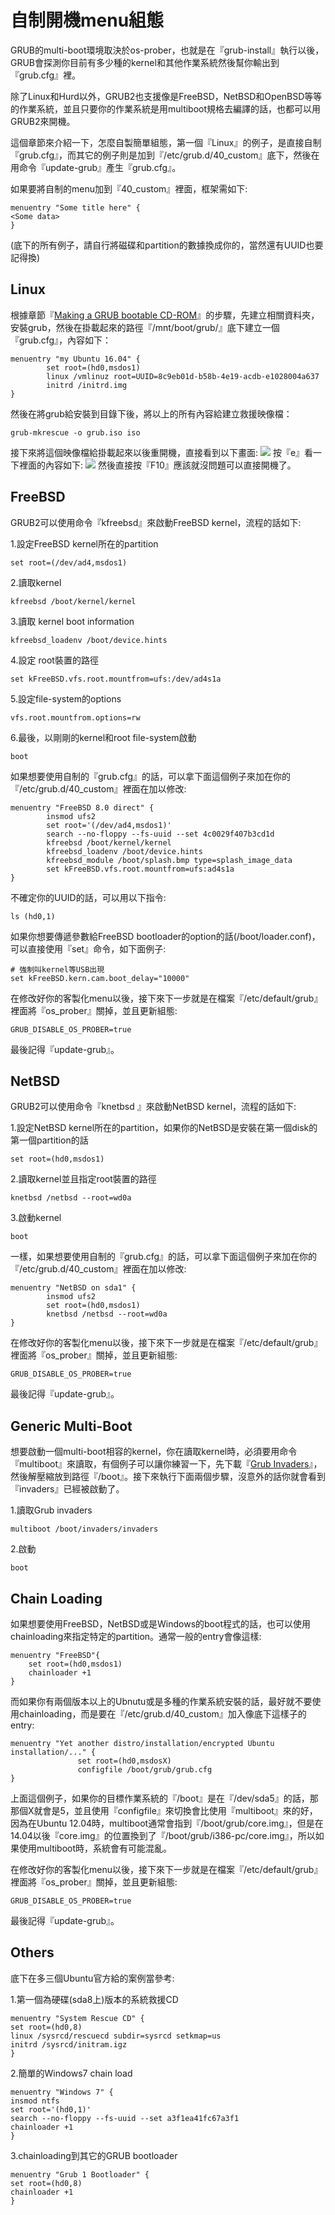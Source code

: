 # 自制開機menu組態

GRUB的multi-boot環境取決於os-prober，也就是在『grub-install』執行以後，GRUB會探測你目前有多少種的kernel和其他作業系統然後幫你輸出到『grub.cfg』裡。

除了Linux和Hurd以外，GRUB2也支援像是FreeBSD，NetBSD和OpenBSD等等的作業系統，並且只要你的作業系統是用multiboot規格去編譯的話，也都可以用GRUB2來開機。

這個章節來介紹一下，怎麼自製簡單組態，第一個『Linux』的例子，是直接自制『grub.cfg』，而其它的例子則是加到『/etc/grub.d/40_custom』底下，然後在用命令『update-grub』產生『grub.cfg』。

如果要將自制的menu加到『40_custom』裡面，框架需如下:
```
menuentry "Some title here" {
<Some data>
}
```
(底下的所有例子，請自行將磁碟和partition的數據換成你的，當然還有UUID也要記得換)

## Linux  
根據章節『[Making a GRUB bootable CD-ROM](https://hugh712.gitbooks.io/grub/content/making-a-grub-bootable-cd-rom.html)』的步驟，先建立相關資料夾，安裝grub，然後在掛載起來的路徑『/mnt/boot/grub/』底下建立一個『grub.cfg』，內容如下：
```
menuentry "my Ubuntu 16.04" {
        set root=(hd0,msdos1)
        linux /vmlinuz root=UUID=8c9eb01d-b58b-4e19-acdb-e1028004a637
        initrd /initrd.img
}
```
然後在將grub給安裝到目錄下後，將以上的所有內容給建立救援映像檔：<br>

```
grub-mkrescue -o grub.iso iso
```
接下來將這個映像檔給掛載起來以後重開機，直接看到以下畫面:
![](Imgs/Config/config004.png)
按『e』看一下裡面的內容如下:
![](Imgs/Config/config005.png)
然後直接按『F10』應該就沒問題可以直接開機了。


## FreeBSD
GRUB2可以使用命令『kfreebsd』來啟動FreeBSD kernel，流程的話如下:


1.設定FreeBSD kernel所在的partition
```
set root=(/dev/ad4,msdos1)
```
2.讀取kernel 
```
kfreebsd /boot/kernel/kernel
```
3.讀取 kernel boot information 
```
kfreebsd_loadenv /boot/device.hints
```
4.設定 root裝置的路徑
```
set kFreeBSD.vfs.root.mountfrom=ufs:/dev/ad4s1a
```
5.設定file-system的options
```
vfs.root.mountfrom.options=rw
```
6.最後，以剛剛的kernel和root file-system啟動
```
boot
```

如果想要使用自制的『grub.cfg』的話，可以拿下面這個例子來加在你的『/etc/grub.d/40_custom』裡面在加以修改:
```
menuentry "FreeBSD 8.0 direct" {
        insmod ufs2
        set root='(/dev/ad4,msdos1)'
        search --no-floppy --fs-uuid --set 4c0029f407b3cd1d
        kfreebsd /boot/kernel/kernel
        kfreebsd_loadenv /boot/device.hints
        kfreebsd_module /boot/splash.bmp type=splash_image_data
        set kFreeBSD.vfs.root.mountfrom=ufs:ad4s1a
}
```
不確定你的UUID的話，可以用以下指令:
```
ls (hd0,1)
```
如果你想要傳遞參數給FreeBSD bootloader的option的話(/boot/loader.conf)，可以直接使用『set』命令，如下面例子:

```
# 強制叫kernel等USB出現
set kFreeBSD.kern.cam.boot_delay="10000"
```


在修改好你的客製化menu以後，接下來下一步就是在檔案『/etc/default/grub』裡面將『os_prober』關掉，並且更新組態:

```
GRUB_DISABLE_OS_PROBER=true
```
最後記得『update-grub』。


## NetBSD
GRUB2可以使用命令『knetbsd 』來啟動NetBSD kernel，流程的話如下:

1.設定NetBSD kernel所在的partition，如果你的NetBSD是安裝在第一個disk的第一個partition的話
```
set root=(hd0,msdos1)
```
2.讀取kernel並且指定root裝置的路徑
```
knetbsd /netbsd --root=wd0a
```
3.啟動kernel
```
boot
```

一樣，如果想要使用自制的『grub.cfg』的話，可以拿下面這個例子來加在你的『/etc/grub.d/40_custom』裡面在加以修改:
```
menuentry "NetBSD on sda1" {
        insmod ufs2
        set root=(hd0,msdos1)
        knetbsd /netbsd --root=wd0a
}
```

在修改好你的客製化menu以後，接下來下一步就是在檔案『/etc/default/grub』裡面將『os_prober』關掉，並且更新組態:

```
GRUB_DISABLE_OS_PROBER=true
```
最後記得『update-grub』。


## Generic Multi-Boot
想要啟動一個multi-boot相容的kernel，你在讀取kernel時，必須要用命令『multiboot』來讀取，有個例子可以讓你練習一下，先下載『[Grub Invaders](http://www.erikyyy.de/invaders)』，然後解壓縮放到路徑『/boot』。接下來執行下面兩個步驟，沒意外的話你就會看到『invaders』已經被啟動了。

1.讀取Grub invaders
```
multiboot /boot/invaders/invaders
```
2.啟動
```
boot
```
## Chain Loading
如果想要使用FreeBSD，NetBSD或是Windows的boot程式的話，也可以使用chainloading來指定特定的partition。通常一般的entry會像這樣:
```
menuentry "FreeBSD"{
    set root=(hd0,msdos1)
    chainloader +1
}
```
而如果你有兩個版本以上的Ubnutu或是多種的作業系統安裝的話，最好就不要使用chainloading，而是要在『/etc/grub.d/40_custom』加入像底下這樣子的entry:
```
menuentry "Yet another distro/installation/encrypted Ubuntu installation/..." { 
               set root=(hd0,msdosX) 
               configfile /boot/grub/grub.cfg 
}
```
上面這個例子，如果你的目標作業系統的『/boot』是在『/dev/sda5』的話，那那個X就會是5，並且使用『configfile』來切換會比使用『multiboot』來的好，因為在Ubuntu 12.04時，multiboot通常會指到『/boot/grub/core.img』，但是在14.04以後『core.img』的位置換到了『/boot/grub/i386-pc/core.img』，所以如果使用multiboot時，系統會有可能混亂。

在修改好你的客製化menu以後，接下來下一步就是在檔案『/etc/default/grub』裡面將『os_prober』關掉，並且更新組態:

```
GRUB_DISABLE_OS_PROBER=true
```
最後記得『update-grub』。


## Others
<span>底下在多三個Ubuntu官方給的案例當參考:</span>

1.第一個為硬碟(sda8上)版本的系統救援CD
```
menuentry "System Rescue CD" {
set root=(hd0,8)
linux /sysrcd/rescuecd subdir=sysrcd setkmap=us
initrd /sysrcd/initram.igz
}
```
2.簡單的Windows7 chain load
```
menuentry "Windows 7" {
insmod ntfs
set root='(hd0,1)'
search --no-floppy --fs-uuid --set a3f1ea41fc67a3f1
chainloader +1
}
```
3.chainloading到其它的GRUB bootloader 
```
menuentry "Grub 1 Bootloader" {
set root=(hd0,8)
chainloader +1
}
```




